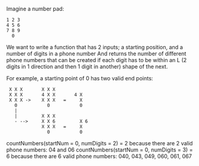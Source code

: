 Imagine a number pad:
```
1 2 3
4 5 6
7 8 9
  0
```
We want to write a function that has 2 inputs; a starting position, and a number of digits in a phone number
And returns the number of different phone numbers that can be created if each digit has to be within an L (2 digits in 1 direction and then 1 digit in another) shape of the next.

For example, a starting point of 0 has two valid end points:
```
 X X X       X X X
 X X X       4 X X       4 X
 X X X ->    X X X   =     X
   0           0           0
   |
   |         X X X
   - -->     X X 6         X 6
             X X X   =     X
               0           0
```
countNumbers(startNum = 0, numDigits = 2) = 2 because there are 2 valid phone numbers: 04 and 06
countNumbers(startNum = 0, numDigits = 3) = 6 because there are 6 valid phone numbers: 040, 043, 049, 060, 061, 067
